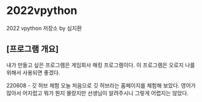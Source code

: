 # 2022vpython
2022 vpython 저장소 by 심지환
## [프로그램 개요]
내가 만들고 싶은 프로그램은 게임회사 해킹 프로그램이다. 이 프로그램은 오로지 나를 위해서 사용되면 좋겠다.


220608 - 깃 허브 체험
오늘 처음으로 깃 허브라는 홈페이지를 체험해 보았다. 영어가 많아서 어지럽고 뭐가 뭔지 몰랐지만 선생님이 알려주시니 그렇게 어렵지는 않았다.

